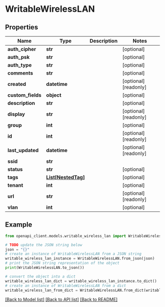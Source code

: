 # WritableWirelessLAN


## Properties

Name | Type | Description | Notes
------------ | ------------- | ------------- | -------------
**auth_cipher** | **str** |  | [optional] 
**auth_psk** | **str** |  | [optional] 
**auth_type** | **str** |  | [optional] 
**comments** | **str** |  | [optional] 
**created** | **datetime** |  | [optional] [readonly] 
**custom_fields** | **object** |  | [optional] 
**description** | **str** |  | [optional] 
**display** | **str** |  | [optional] [readonly] 
**group** | **int** |  | [optional] 
**id** | **int** |  | [optional] [readonly] 
**last_updated** | **datetime** |  | [optional] [readonly] 
**ssid** | **str** |  | 
**status** | **str** |  | [optional] 
**tags** | [**List[NestedTag]**](NestedTag.md) |  | [optional] 
**tenant** | **int** |  | [optional] 
**url** | **str** |  | [optional] [readonly] 
**vlan** | **int** |  | [optional] 

## Example

```python
from openapi_client.models.writable_wireless_lan import WritableWirelessLAN

# TODO update the JSON string below
json = "{}"
# create an instance of WritableWirelessLAN from a JSON string
writable_wireless_lan_instance = WritableWirelessLAN.from_json(json)
# print the JSON string representation of the object
print(WritableWirelessLAN.to_json())

# convert the object into a dict
writable_wireless_lan_dict = writable_wireless_lan_instance.to_dict()
# create an instance of WritableWirelessLAN from a dict
writable_wireless_lan_from_dict = WritableWirelessLAN.from_dict(writable_wireless_lan_dict)
```
[[Back to Model list]](../README.md#documentation-for-models) [[Back to API list]](../README.md#documentation-for-api-endpoints) [[Back to README]](../README.md)



